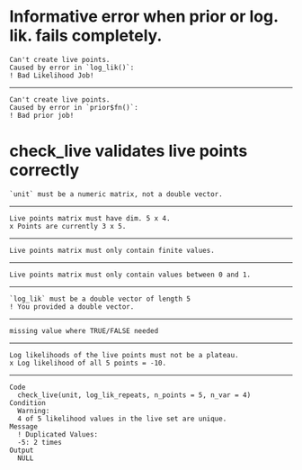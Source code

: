 # Informative error when prior or log. lik. fails completely.

    Can't create live points.
    Caused by error in `log_lik()`:
    ! Bad Likelihood Job!

---

    Can't create live points.
    Caused by error in `prior$fn()`:
    ! Bad prior job!

# check_live validates live points correctly

    `unit` must be a numeric matrix, not a double vector.

---

    Live points matrix must have dim. 5 x 4.
    x Points are currently 3 x 5.

---

    Live points matrix must only contain finite values.

---

    Live points matrix must only contain values between 0 and 1.

---

    `log_lik` must be a double vector of length 5
    ! You provided a double vector.

---

    missing value where TRUE/FALSE needed

---

    Log likelihoods of the live points must not be a plateau.
    x Log likelihood of all 5 points = -10.

---

    Code
      check_live(unit, log_lik_repeats, n_points = 5, n_var = 4)
    Condition
      Warning:
      4 of 5 likelihood values in the live set are unique.
    Message
      ! Duplicated Values:
      -5: 2 times
    Output
      NULL

